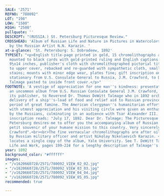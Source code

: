 ```yaml
---
SALE: '2571'
REFNO: "780092"
LOT: "198"
LOW: "1500"
HIGH: "2500"
pullquote: ''
DESCRIPT: "(RUSSIA.) St. Petersburg Picturesque Review."
CROSSHEAD: 'Album of Russian Life and Nature in Pictures in Watercolors Peinted [sic]
  by the Russian Artist N.N. Karazin. '
at-a-glance: 'St. Petersburg: S. Dobrodeew, 1892'
TYPESET: "<p>English title-page printed in gold, 15 chromolithographs after Karazin
  mounted to black cards with gold-printed ruling and English captions. Oblong 4to,
  9½x14 inches, publisher's cloth with chromolithographed pictorial title-plate pasted
  to upper cover, rebacked and re-guarded with sympathetic cloth, small scrapes and
  stains; mounts with minor edge wear, plates fine; gift inscription on pictorial
  stationary from U.S. Consulate General to Russia, J.M. Crawford, to Dr. Thomas DeWitt
  Talmage pasted to inside front cover.</p>"
FOOTNOTE: 'A vestige of appreciation for one man''s kindness: presentation copy of
  an uncommon album from U.S. Russian Consulate General J.M. Crawford, on behalf of
  its publisher, to Reverend Dr. Thomas DeWitt Talmage who in 1892 orchestrated the
  delivery of a ship''s-load of food and relief aid to Russian provinces during their
  period of great famine. The American clergyman''s humanitarian effort was received
  with utmost appreciation and his visiting circle were given an enthusiastic reception
  by the Russians, culminating in an audience with Tsar Alexander III. <br><br>The
  inscription reads: "July 17, 1892. Dear Dr. Talmage: The Picturesque Review of St.
  Petersburg desires me to offer you the accompanying album of Russian scenes as a
  petit souvenir of your humane mission to this country. Very sincerely yours, J.M.
  Crawford".<br><br>The fine vernacular chromolithographs are after oil paintings
  by Russian military officer and artist Nikolay Nikolaevich Karazin. <br><br>OCLC
  locates a single copy of the album, Yale University. See T. DeWitt Talmage, His
  Life and Work, pages 199-224 for a lengthy description of Talmage''s Russian experience. '
year: 1892
background_color: "#ffffff"
images:
- "/v1620660728/2571/780092_VIEW_02_02.jpg"
- "/v1620660728/2571/780092_VIEW_03_03.jpg"
- "/v1620660728/2571/780092_VIEW_04_04.jpg"
- "/v1620660728/2571/780092_VIEW_05_05.jpg"
recommended: true

---
```

